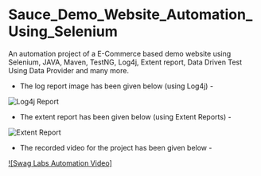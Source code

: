 # Sauce_Demo_Website_Automation_Using_Selenium
An automation project of a E-Commerce based demo website using Selenium, JAVA, Maven, TestNG, Log4j, Extent report, Data Driven Test Using Data Provider and many more.

* The log report image has been given below (using Log4j) -
  


![Log4j Report](https://github.com/shifat124/Sauce_Demo_Website_Automation_Using_Selenium/assets/69003347/00951af0-4f60-47b8-a4a4-9bcef0241a82)   


* The extent report has been given below (using Extent Reports) -
  


![Extent Report](https://github.com/shifat124/Sauce_Demo_Website_Automation_Using_Selenium/assets/69003347/5e628e6b-89fa-4322-ac13-ef9ba55f29d2)



* The recorded video for the project has been given below -


[![Swag Labs Automation Video]](https://vimeo.com/842535278?share=copy)










